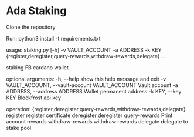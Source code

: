 # Ada Staking

Clone the repository 

Run: python3 install -t requirements.txt

usage: staking.py [-h] -v VAULT_ACCOUNT -a ADDRESS -k KEY {register,deregister,query-rewards,withdraw-rewards,delegate} ...

staking FB cardano wallet.

optional arguments:
  -h, --help            show this help message and exit
  -v VAULT_ACCOUNT, --vault-account VAULT_ACCOUNT
                        Vault account
  -a ADDRESS, --address ADDRESS
                        Wallet permanent address
  -k KEY, --key KEY     Blockfrost api key

operation:
  {register,deregister,query-rewards,withdraw-rewards,delegate}
    register            register certificate
    deregister          deregister
    query-rewards       Print account rewards
    withdraw-rewards    withdraw rewards
    delegate            delegate to stake pool
